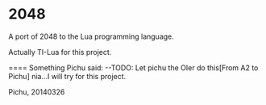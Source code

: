 2048
====

A port of 2048 to the Lua programming language. 

Actually TI-Lua for this project.

====
Something Pichu said:
--TODO: Let pichu the OIer do this[From A2 to Pichu]
nia…I will try for this project.

Pichu, 20140326
